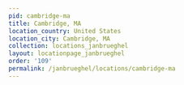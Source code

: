 ```yaml
---
pid: cambridge-ma
title: Cambridge, MA
location_country: United States
location_city: Cambridge, MA
collection: locations_janbrueghel
layout: locationpage_janbrueghel
order: '109'
permalink: /janbrueghel/locations/cambridge-ma
---
```

